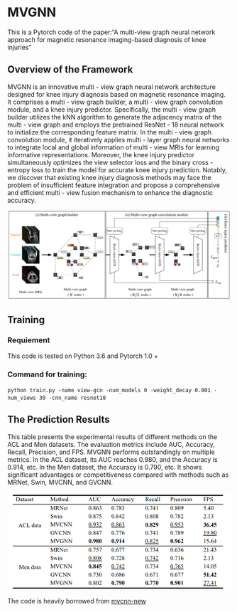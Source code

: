 # MVGNN
This is a Pytorch code of the paper:“A multi-view graph neural network approach for magnetic resonance imaging-based diagnosis of knee injuries”

## Overview of the Framework

MVGNN is an innovative multi - view graph neural network architecture designed for knee injury diagnosis based on magnetic resonance imaging. It comprises a multi - view graph builder, a multi - view graph convolution module, and a knee injury predictor. Specifically, the multi - view graph builder utilizes the kNN algorithm to generate the adjacency matrix of the multi - view graph and employs the pretrained ResNet - 18 neural network to initialize the corresponding feature matrix. In the multi - view graph convolution module, it iteratively applies multi - layer graph neural networks to integrate local and global information of multi - view MRIs for learning informative representations. Moreover, the knee injury predictor simultaneously optimizes the view selector loss and the binary cross - entropy loss to train the model for accurate knee injury prediction. Notably, we discover that existing knee injury diagnosis methods may face the problem of insufficient feature integration and propose a comprehensive and efficient multi - view fusion mechanism to enhance the diagnostic accuracy. 

![image](https://github.com/Weilty/MVGNN/blob/main/figures/MVGNN.png)

## Training

### Requiement

This code is tested on Python 3.6 and Pytorch 1.0 + 

### Command for training:

`python train.py -name view-gcn -num_models 0 -weight_decay 0.001 -num_views 30 -cnn_name resnet18`

## The Prediction Results 

This table presents the experimental results of different methods on the ACL and Men datasets. The evaluation metrics include AUC, Accuracy, Recall, Precision, and FPS. MVGNN performs outstandingly on multiple metrics. In the ACL dataset, its AUC reaches 0.980, and the Accuracy is 0.914, etc. In the Men dataset, the Accuracy is 0.790, etc. It shows significant advantages or competitiveness compared with methods such as MRNet, Swin, MVCNN, and GVCNN. 

![image](https://github.com/Weilty/MVGNN/blob/main/figures/result.png)

The code is heavily borrowed from [mvcnn-new](https://github.com/jongchyisu/mvcnn_pytorch)